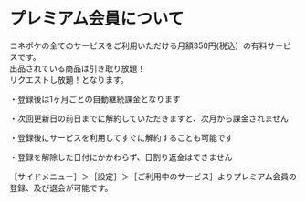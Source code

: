 # プレミアム会員について

コネポケの全てのサービスをご利用いただける月額350円(税込）の有料サービスです。  
出品されている商品は引き取り放題！  
リクエストし放題！となります。

   ・登録後は1ヶ月ごとの自動継続課金となります

   ・次回更新日の前日までに解約していただきますと、次月から課金されません

   ・登録後にサービスを利用してすぐに解約することも可能です

   ・登録を解除した日付にかかわらず、日割り返金はできません

［サイドメニュー］＞［設定］＞［ご利用中のサービス］よりプレミアム会員の登録、及び退会が可能です。

